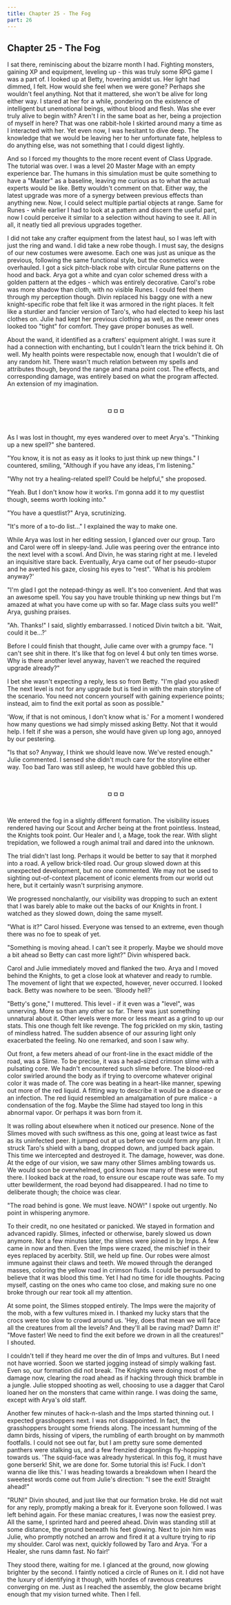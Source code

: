 ```yaml
---
title: Chapter 25 - The Fog
part: 26
---
```


## Chapter 25 - The Fog

I sat there, reminiscing about the bizarre month I had. Fighting monsters, gaining XP and equipment, leveling up - this was truly some RPG game I was a part of. I looked up at Betty, hovering amidst us. Her light had dimmed, I felt. How would she feel when we were gone? Perhaps she wouldn't feel anything. Not that it mattered, she won't be alive for long either way. I stared at her for a while, pondering on the existence of intelligent but unemotional beings, without blood and flesh. Was she ever truly alive to begin with? Aren't I in the same boat as her, being a projection of myself in here? That was one rabbit-hole I skirted around many a time as I interacted with her. Yet even now, I was hesitant to dive deep. The knowledge that we would be leaving her to her unfortunate fate, helpless to do anything else, was not something that I could digest lightly.

And so I forced my thoughts to the more recent event of Class Upgrade. The tutorial was over. I was a level 20 Master Mage with an empty experience bar. The humans in this simulation must be quite something to have a "Master" as a baseline, leaving me curious as to what the actual experts would be like. Betty wouldn't comment on that. Either way, the latest upgrade was more of a synergy between previous effects than anything new. Now, I could select multiple partial objects at range. Same for Runes - while earlier I had to look at a pattern and discern the useful part, now I could perceive it similar to a selection without having to see it. All in all, it neatly tied all previous upgrades together.

I did not take any crafter equipment from the latest haul, so I was left with just the ring and wand. I did take a new robe though. I must say, the designs of our new costumes were awesome. Each one was just as unique as the previous, following the same functional style, but the cosmetics were overhauled. I got a sick pitch-black robe with circular Rune patterns on the hood and back. Arya got a white and cyan color schemed dress with a golden pattern at the edges - which was entirely decorative. Carol's robe was more shadow than cloth, with no visible Runes. I could feel them through my perception though. Divin replaced his baggy one with a new knight-specific robe that felt like it was armored in the right places. It felt like a sturdier and fancier version of Taro's, who had elected to keep his last clothes on. Julie had kept her previous clothing as well, as the newer ones looked too "tight" for comfort. They gave proper bonuses as well.

About the wand, it identified as a crafters' equipment alright. I was sure it had a connection with enchanting, but I couldn't learn the trick behind it. Oh well. My health points were respectable now, enough that I wouldn't die of any random hit. There wasn't much relation between my spells and attributes though, beyond the range and mana point cost. The effects, and corresponding damage, was entirely based on what the program affected. An extension of my imagination.


<br />
 <p style="text-align:center"><strong>¤ ¤ ¤</strong></p> 
<br />


As I was lost in thought, my eyes wandered over to meet Arya's. "Thinking up a new spell?" she bantered.

"You know, it is not as easy as it looks to just think up new things." I countered, smiling, "Although if you have any ideas, I'm listening."

"Why not try a healing-related spell? Could be helpful," she proposed.

"Yeah. But I don't know how it works. I'm gonna add it to my questlist though, seems worth looking into."

"You have a questlist?" Arya, scrutinizing. 

"It's more of a to-do list..." I explained the way to make one.

While Arya was lost in her editing session, I glanced over our group. Taro and Carol were off in sleepy-land. Julie was peering over the entrance into the next level with a scowl. And Divin, he was staring right at me. I leveled an inquisitive stare back. Eventually, Arya came out of her pseudo-stupor and he averted his gaze, closing his eyes to "rest". 'What is his problem anyway?'

"I'm glad I got the notepad-thingy as well. It's too convenient. And that was an awesome spell. You say you have trouble thinking up new things but I'm amazed at what you have come up with so far. Mage class suits you well!" Arya, gushing praises.

"Ah. Thanks!" I said, slightly embarrassed. I noticed Divin twitch a bit. 'Wait, could it be...?'

Before I could finish that thought, Julie came over with a grumpy face. "I can't see shit in there. It's like that fog on level 4 but only ten times worse. Why is there another level anyway, haven't we reached the required upgrade already?"

I bet she wasn't expecting a reply, less so from Betty. "I'm glad you asked! The next level is not for any upgrade but is tied in with the main storyline of the scenario. You need not concern yourself with gaining experience points; instead, aim to find the exit portal as soon as possible."

'Wow, if that is not ominous, I don't know what is.' For a moment I wondered how many questions we had simply missed asking Betty. Not that it would help. I felt if she was a person, she would have given up long ago, annoyed by our pestering.

"Is that so? Anyway, I think we should leave now. We've rested enough." Julie commented. I sensed she didn't much care for the storyline either way. Too bad Taro was still asleep, he would have gobbled this up.


<br />
 <p style="text-align:center"><strong>¤ ¤ ¤</strong></p> 
<br />



We entered the fog in a slightly different formation. The visibility issues rendered having our Scout and Archer being at the front pointless. Instead, the Knights took point. Our Healer and I, a Mage, took the rear. With slight trepidation, we followed a rough animal trail and dared into the unknown.

The trial didn't last long. Perhaps it would be better to say that it morphed into a road. A yellow brick-tiled road. Our group slowed down at this unexpected development, but no one commented. We may not be used to sighting out-of-context placement of iconic elements from our world out here, but it certainly wasn't surprising anymore.

We progressed nonchalantly, our visibility was dropping to such an extent that I was barely able to make out the backs of our Knights in front. I watched as they slowed down, doing the same myself.

"What is it?" Carol hissed. Everyone was tensed to an extreme, even though there was no foe to speak of yet.

"Something is moving ahead. I can't see it properly. Maybe we should move a bit ahead so Betty can cast more light?" Divin whispered back.

Carol and Julie immediately moved and flanked the two. Arya and I moved behind the Knights, to get a close look at whatever and ready to rumble. The movement of light that we expected, however, never occurred. I looked back. Betty was nowhere to be seen. 'Bloody hell?'

"Betty's gone," I muttered. This level - if it even was a "level", was unnerving. More so than any other so far. There was just something unnatural about it. Other levels were more or less meant as a grind to up our stats. This one though felt like revenge. The fog prickled on my skin, tasting of mindless hatred. The sudden absence of our assuring light only exacerbated the feeling. No one remarked, and soon I saw why.

Out front, a few meters ahead of our front-line in the exact middle of the road, was a Slime. To be precise, it was a head-sized crimson slime with a pulsating core. We hadn't encountered such slime before. The blood-red color swirled around the body as if trying to overcome whatever original color it was made of. The core was beating in a heart-like manner, spewing out more of the red liquid. A fitting way to describe it would be a disease or an infection. The red liquid resembled an amalgamation of pure malice - a condensation of the fog. Maybe the Slime had stayed too long in this abnormal vapor. Or perhaps it was born from it. 

It was rolling about elsewhere when it noticed our presence. None of the Slimes moved with such swiftness as this one, going at least twice as fast as its uninfected peer. It jumped out at us before we could form any plan. It struck Taro's shield with a bang, dropped down, and jumped back again. This time we intercepted and destroyed it. The damage, however, was done. At the edge of our vision, we saw many other Slimes ambling towards us. We would soon be overwhelmed, god knows how many of these were out there. I looked back at the road, to ensure our escape route was safe. To my utter bewilderment, the road beyond had disappeared. I had no time to deliberate though; the choice was clear.

"The road behind is gone. We must leave. NOW!" I spoke out urgently. No point in whispering anymore.

To their credit, no one hesitated or panicked. We stayed in formation and advanced rapidly. Slimes, infected or otherwise, barely slowed us down anymore. Not a few minutes later, the slimes were joined in by Imps. A few came in now and then. Even the Imps were crazed, the mischief in their eyes replaced by acerbity. Still, we held up fine. Our robes were almost immune against their claws and teeth. We mowed through the deranged masses, coloring the yellow road in crimson fluids. I could be persuaded to believe that it was blood this time. Yet I had no time for idle thoughts. Pacing myself, casting on the ones who came too close, and making sure no one broke through our rear took all my attention.

At some point, the Slimes stopped entirely. The Imps were the majority of the mob, with a few vultures mixed in. I thanked my lucky stars that the crocs were too slow to crowd around us. 'Hey, does that mean we will face all the creatures from all the levels? And they'll all be raving mad? Damn it!' "Move faster! We need to find the exit before we drown in all the creatures!" I shouted. 

I couldn't tell if they heard me over the din of Imps and vultures. But I need not have worried. Soon we started jogging instead of simply walking fast. Even so, our formation did not break. The Knights were doing most of the damage now, clearing the road ahead as if hacking through thick bramble in a jungle. Julie stopped shooting as well, choosing to use a dagger that Carol loaned her on the monsters that came within range. I was doing the same, except with Arya's old staff.

Another few minutes of hack-n-slash and the Imps started thinning out. I expected grasshoppers next. I was not disappointed. In fact, the grasshoppers brought some friends along. The incessant humming of the damn birds, hissing of vipers, the rumbling of earth brought on by mammoth footfalls. I could not see out far, but I am pretty sure some demented panthers were stalking us, and a few frenzied dragonlings fly-hopping towards us. 'The squid-face was already hysterical. In this fog, it must have gone berserk! Shit, we are done for. Some tutorial this is! Fuck. I don't wanna die like this.' I was heading towards a breakdown when I heard the sweetest words come out from Julie's direction: "I see the exit! Straight ahead!"

"RUN!" Divin shouted, and just like that our formation broke. He did not wait for any reply, promptly making a break for it. Everyone soon followed. I was left behind again. For these maniac creatures, I was now the easiest prey. All the same, I sprinted hard and peered ahead. Divin was standing still at some distance, the ground beneath his feet glowing. Next to join him was Julie, who promptly notched an arrow and fired it at a vulture trying to rip my shoulder. Carol was next, quickly followed by Taro and Arya. 'For a Healer, she runs damn fast. No fair!'

They stood there, waiting for me. I glanced at the ground, now glowing brighter by the second. I faintly noticed a circle of Runes on it. I did not have the luxury of identifying it though, with hordes of ravenous creatures converging on me. Just as I reached the assembly, the glow became bright enough that my vision turned white. Then I fell.
